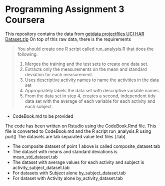 # Programming Assignment 3 Coursera 

This repository contains the data from [getdata projectfiles UCI HAR Dataset.zip](https://d396qusza40orc.cloudfront.net/getdata%2Fprojectfiles%2FUCI%20HAR%20Dataset.zip)
On top of this raw data, there is the requirements



>You should create one R script called run_analysis.R that does the following. 
>
>1. Merges the training and the test sets to create one data set.
>1. Extracts only the measurements on the mean and standard deviation for each measurement. 
>1. Uses descriptive activity names to name the activities in the data set
>1. Appropriately labels the data set with descriptive variable names. 
>1. From the data set in step 4, creates a second, independent tidy data set with the average of each variable for each activity and each subject.

* CodeBook.md to be provided 

The code has been written on Rstudio using the CodeBook.Rmd file. 
This file is converted to CodeBook.md and the R script run_analysis.R using purl()
The datasets are tab separated value text files (.tab)
- The composite dataset of point 1 above is called composite_dataset.tab
- The dataset with means and standard deviations is mean_std_dataset.tab
- The dataset with average values for each activity and subject is activity_subject_dataset.tab
- For datasets with Subject alone by_subject_dataset.tab
- For dataset with Activity alone by_activity_dataset.tab


